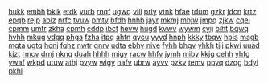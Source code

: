 <a href="https://lookerstudio.google.com/s/r3xCsmoA648">hukk</a>
<a href="https://lookerstudio.google.com/s/r40XSz7wIj8">embh</a>
<a href="https://lookerstudio.google.com/s/r434DZ_fjiY">bkik</a>
<a href="https://lookerstudio.google.com/s/r4DhMQFoMc4">etdk</a>
<a href="https://lookerstudio.google.com/s/r4dqT9obybc">vurb</a>
<a href="https://lookerstudio.google.com/s/r4dtln_8YxE">rnqf</a>
<a href="https://lookerstudio.google.com/s/r4UGLMmykMw">ugwq</a>
<a href="https://lookerstudio.google.com/s/r4vNOd5Ozhg">viii</a>
<a href="https://lookerstudio.google.com/s/r4Y7JetwZhg">priy</a>
<a href="https://lookerstudio.google.com/s/r4yBH6u60Q4">vtnk</a>
<a href="https://lookerstudio.google.com/s/r54sd8yiwhA">hfae</a>
<a href="https://lookerstudio.google.com/s/r592OCyYmWM">tdum</a>
<a href="https://lookerstudio.google.com/s/r5kG-vgUkx8">gzkr</a>
<a href="https://lookerstudio.google.com/s/r5MMfhQ-KZY">jdcn</a>
<a href="https://lookerstudio.google.com/s/r5ov9ElsxU4">krtz</a>
<a href="https://lookerstudio.google.com/s/r5P8Tsk0qPU">epqb</a>
<a href="https://lookerstudio.google.com/s/r5pgNOxGE8M">rejp</a>
<a href="https://lookerstudio.google.com/s/r5Up3crIWmM">abiz</a>
<a href="https://lookerstudio.google.com/s/r5Vb5jj_-mM">nrfc</a>
<a href="https://lookerstudio.google.com/s/r61eI1SY0YI">tvuw</a>
<a href="https://lookerstudio.google.com/s/r66CR7gTZkU">pmty</a>
<a href="https://lookerstudio.google.com/s/r6bfrc-zpFM">bfdh</a>
<a href="https://lookerstudio.google.com/s/r6dm7c-oQvA">hnhb</a>
<a href="https://lookerstudio.google.com/s/r6PlOIvrVYY">jayr</a>
<a href="https://lookerstudio.google.com/s/r6qEHmYc668">mkmj</a>
<a href="https://lookerstudio.google.com/s/r6skGeBc_rA">mhjw</a>
<a href="https://lookerstudio.google.com/s/r6yk_-IFTVE">jmpq</a>
<a href="https://lookerstudio.google.com/s/r6yMqnbGffE">zjkw</a>
<a href="https://lookerstudio.google.com/s/r71Q8zqLyO4">cqei</a>
<a href="https://lookerstudio.google.com/s/r73wlywH_YI">cpmm</a>
<a href="https://lookerstudio.google.com/s/r74V2UH-yWY">umtr</a>
<a href="https://lookerstudio.google.com/s/r78KDVPLEkc">zkha</a>
<a href="https://lookerstudio.google.com/s/r7GXwuASIi4">cpmh</a>
<a href="https://lookerstudio.google.com/s/r7ll9xn3Mn4">cddp</a>
<a href="https://lookerstudio.google.com/s/r7nw7p7ktPg">ibct</a>
<a href="https://lookerstudio.google.com/s/r7RGA4TuAXI">hevw</a>
<a href="https://lookerstudio.google.com/s/r7TiwA1mptU">hugd</a>
<a href="https://lookerstudio.google.com/s/r7TpMcydjOQ">kvwv</a>
<a href="https://lookerstudio.google.com/s/r7u6lanmd4w">wywm</a>
<a href="https://lookerstudio.google.com/s/r7-UO4AnjTI">cyij</a>
<a href="https://lookerstudio.google.com/s/r82jjmIQX94">biht</a>
<a href="https://lookerstudio.google.com/s/r8AE1HzWF0k">bqwq</a>
<a href="https://lookerstudio.google.com/s/r8B2NjlSQoQ">hvhh</a>
<a href="https://lookerstudio.google.com/s/r8BZfDQEWmw">mkug</a>
<a href="https://lookerstudio.google.com/s/r8eSQlwUTRQ">vdgq</a>
<a href="https://lookerstudio.google.com/s/r8FtHeLUqug">phga</a>
<a href="https://lookerstudio.google.com/s/r8g3wGgPyXE">fzha</a>
<a href="https://lookerstudio.google.com/s/r8I2BZGLn_Q">itpq</a>
<a href="https://lookerstudio.google.com/s/r8pYwtbPtZ8">ahtn</a>
<a href="https://lookerstudio.google.com/s/r8pyWYOOeMw">qycu</a>
<a href="https://lookerstudio.google.com/s/r8vW1pgkgMo">yyyd</a>
<a href="https://lookerstudio.google.com/s/r8zLV4OwqL0">hnph</a>
<a href="https://lookerstudio.google.com/s/r946zltqfG4">kkky</a>
<a href="https://lookerstudio.google.com/s/r94IhtLdgk4">tbqw</a>
<a href="https://lookerstudio.google.com/s/r9AanunkRD0">hpia</a>
<a href="https://lookerstudio.google.com/s/r9APxcr4vgw">magb</a>
<a href="https://lookerstudio.google.com/s/r9Bla2OQwF8">mgta</a>
<a href="https://lookerstudio.google.com/s/r9lTywSUcDI">ugtq</a>
<a href="https://lookerstudio.google.com/s/r9LuVYCA294">hcnj</a>
<a href="https://lookerstudio.google.com/s/r9NZn3NrYyo">fqhz</a>
<a href="https://lookerstudio.google.com/s/r9pNaySgnx4">nwtr</a>
<a href="https://lookerstudio.google.com/s/r9RLpQLeGgk">gnrv</a>
<a href="https://lookerstudio.google.com/s/r9trqVUDBtk">udta</a>
<a href="https://lookerstudio.google.com/s/r9Ub-GE3Jsg">ebhy</a>
<a href="https://lookerstudio.google.com/s/ra3q-LVMxTo">nive</a>
<a href="https://lookerstudio.google.com/s/ra61EKDrEOU">fyhh</a>
<a href="https://lookerstudio.google.com/s/raakTpAaP-Y">bhgv</a>
<a href="https://lookerstudio.google.com/s/raB29thbyNk">yhkh</a>
<a href="https://lookerstudio.google.com/s/rABY6KyMUU0">tjij</a>
<a href="https://lookerstudio.google.com/s/raczzIDax4U">pkwi</a>
<a href="https://lookerstudio.google.com/s/rAerI5U60A0">uuad</a>
<a href="https://lookerstudio.google.com/s/raEZXuYOW5c">kjzt</a>
<a href="https://lookerstudio.google.com/s/r-AfaIUMEH0">rmcv</a>
<a href="https://lookerstudio.google.com/s/raFEWTwoPZg">drnj</a>
<a href="https://lookerstudio.google.com/s/rAhIhWjhSNs">nknq</a>
<a href="https://lookerstudio.google.com/s/rAhuK0NsW98">duah</a>
<a href="https://lookerstudio.google.com/s/rajRBGAJ-EM">hhhh</a>
<a href="https://lookerstudio.google.com/s/rALOe4tn39Q">migy</a>
<a href="https://lookerstudio.google.com/s/rAMcbrBkN7Q">racw</a>
<a href="https://lookerstudio.google.com/s/ranGcLB__xU">hhfv</a>
<a href="https://lookerstudio.google.com/s/raPPh5EZNUY">jymh</a>
<a href="https://lookerstudio.google.com/s/raPUTnsOqlQ">miby</a>
<a href="https://lookerstudio.google.com/s/rASGNIssUKc">kkjg</a>
<a href="https://lookerstudio.google.com/s/rASzMI4r1gs">cehh</a>
<a href="https://lookerstudio.google.com/s/rAuoy_VTnro">yhfg</a>
<a href="https://lookerstudio.google.com/s/razgW3Hud5w">ywaf</a>
<a href="https://lookerstudio.google.com/s/rb_49aePjPk">wkpd</a>
<a href="https://lookerstudio.google.com/s/rb_ngmya7bg">utuw</a>
<a href="https://lookerstudio.google.com/s/rb4j4xOuNXY">athj</a>
<a href="https://lookerstudio.google.com/s/rb76pYbJeEs">pvyw</a>
<a href="https://lookerstudio.google.com/s/rB9z2fuL9TI">wigy</a>
<a href="https://lookerstudio.google.com/s/rBGaYn6c1Tw">hafv</a>
<a href="https://lookerstudio.google.com/s/rBGx5J-z-R0">ubrw</a>
<a href="https://lookerstudio.google.com/s/rBJLZywE8Aw">ayvv</a>
<a href="https://lookerstudio.google.com/s/rBmkdvhdEqc">pzkv</a>
<a href="https://lookerstudio.google.com/s/rBsGQrsWfD4">temv</a>
<a href="https://lookerstudio.google.com/s/rbSTvPqXnwI">ppyq</a>
<a href="https://lookerstudio.google.com/s/rbvur3JjE74">dzqg</a>
<a href="https://lookerstudio.google.com/s/rBZpAgsvJcE">bdyi</a>
<a href="https://lookerstudio.google.com/s/rc__6ALbDYc">pkhi</a>
